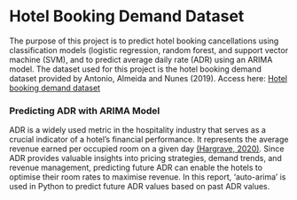 # Hotel Booking Demand Dataset
The purpose of this project is to predict hotel booking cancellations using classification models (logistic regression, random forest, and support vector machine (SVM), and to predict average daily rate (ADR) using an ARIMA model. The dataset used for this project is the hotel booking demand dataset provided by Antonio, Almeida and Nunes (2019). Access here: [Hotel booking demand dataset](https://www.kaggle.com/datasets/jessemostipak/hotel-booking-demand/data)



### Predicting ADR with ARIMA Model
ADR is a widely used metric in the hospitality industry that serves as a crucial indicator of a hotel’s financial performance. It represents the average revenue earned per occupied room on a given day [(Hargrave, 2020)](https://www.investopedia.com/terms/a/average-daily-rate.asp). Since ADR provides valuable insights into pricing strategies, demand trends, and revenue management, predicting future ADR can enable the hotels to optimise their room rates to maximise revenue. In this report, ‘auto-arima’ is used in Python to predict future ADR values based on past ADR values.
